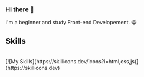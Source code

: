 ### Hi there 👋


I'm a beginner and study Front-end Developement. 😸

<h2>Skills</h2>
<br>
[![My Skills](https://skillicons.dev/icons?i=html,css,js)](https://skillicons.dev)

